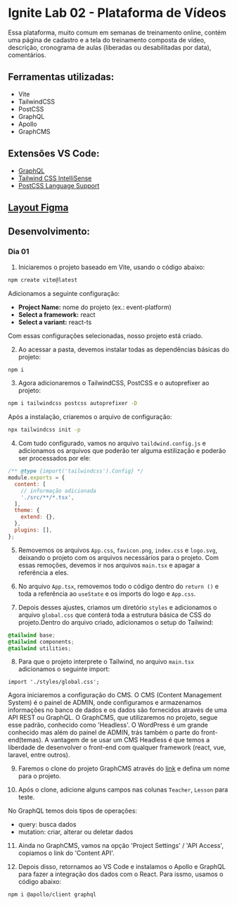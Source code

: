# Ignite Lab 02 - Plataforma de Vídeos

Essa plataforma, muito comum em semanas de treinamento online, contém uma página de cadastro e a tela do treinamento composta de vídeo, descrição, cronograma de aulas (liberadas ou desabilitadas por data), comentários.

## Ferramentas utilizadas:

- Vite
- TailwindCSS
- PostCSS
- GraphQL
- Apollo
- GraphCMS

## Extensões VS Code:

- [GraphQL](https://marketplace.visualstudio.com/items?itemName=GraphQL.vscode-graphql)
- [Tailwind CSS IntelliSense](https://marketplace.visualstudio.com/items?itemName=bradlc.vscode-tailwindcss)
- [PostCSS Language Support](https://marketplace.visualstudio.com/items?itemName=csstools.postcss)

## [Layout Figma](https://www.figma.com/community/file/1120711251998877938)

## Desenvolvimento:

### Dia 01

1. Iniciaremos o projeto baseado em Vite, usando o código abaixo:

```bash
npm create vite@latest
```

Adicionamos a seguinte configuração:

- **Project Name:** nome do projeto (ex.: event-platform)
- **Select a framework:** react
- **Select a variant:** react-ts

Com essas configurações selecionadas, nosso projeto está criado.

2. Ao acessar a pasta, devemos instalar todas as dependências básicas do projeto:

```bash
npm i
```

3. Agora adicionaremos o TailwindCSS, PostCSS e o autoprefixer ao projeto:

```bash
npm i tailwindcss postcss autoprefixer -D
```

Após a instalação, criaremos o arquivo de configuração:

```bash
npx tailwindcss init -p
```

4. Com tudo configurado, vamos no arquivo `taildwind.config.js` e adicionamos os arquivos que poderão ter alguma estilização e poderão ser processados por ele:

```js
/** @type {import('tailwindcss').Config} */
module.exports = {
  content: [
    // informação adicionada
    './src/**/*.tsx',
  ],
  theme: {
    extend: {},
  },
  plugins: [],
};
```

5. Removemos os arquivos `App.css`, `favicon.png`, `index.css` e `logo.svg`, deixando o projeto com os arquivos necessários para o projeto. Com essas remoções, devemos ir nos arquivos `main.tsx` e apagar a referência a eles.

6. No arquivo `App.tsx`, removemos todo o código dentro do `return ()` e toda a referência ao `useState` e os imports do logo e `App.css`.

7. Depois desses ajustes, criamos um diretório `styles` e adicionamos o arquivo `global.css` que conterá toda a estrutura básica de CSS do projeto.Dentro do arquivo criado, adicionamos o setup do Tailwind:

```css
@tailwind base;
@tailwind components;
@tailwind utilities;
```

8. Para que o projeto interprete o Tailwind, no arquivo `main.tsx` adicionamos o seguinte import:

```tsx
import './styles/global.css';
```

Agora iniciaremos a configuração do CMS. O CMS (Content Management System) é o painel de ADMIN, onde configuramos e armazenamos informações no banco de dados e os dados são fornecidos através de uma API REST ou GraphQL. O GraphCMS, que utilizaremos no projeto, segue esse padrão, conhecido como 'Headless'. O WordPress é um grande conhecido mas além do painel de ADMIN, trás também o parte do front-end(temas). A vantagem de se usar um CMS Headless é que temos a liberdade de desenvolver o front-end com qualquer framework (react, vue, laravel, entre outros).

9. Faremos o clone do projeto GraphCMS através do [link](https://rseat.in/lab-graphcms) e defina um nome para o projeto.

10. Após o clone, adicione alguns campos nas colunas `Teacher`, `Lesson` para teste.

No GraphQL temos dois tipos de operações:

- query: busca dados
- mutation: criar, alterar ou deletar dados

11. Ainda no GraphCMS, vamos na opção 'Project Settings' / 'API Access', copiamos o link do 'Content API'.

12. Depois disso, retornamos ao VS Code e instalamos o Apollo e GraphQL para fazer a integração dos dados com o React. Para issmo, usamos o código abaixo:

```bash
npm i @apollo/client graphql
```
